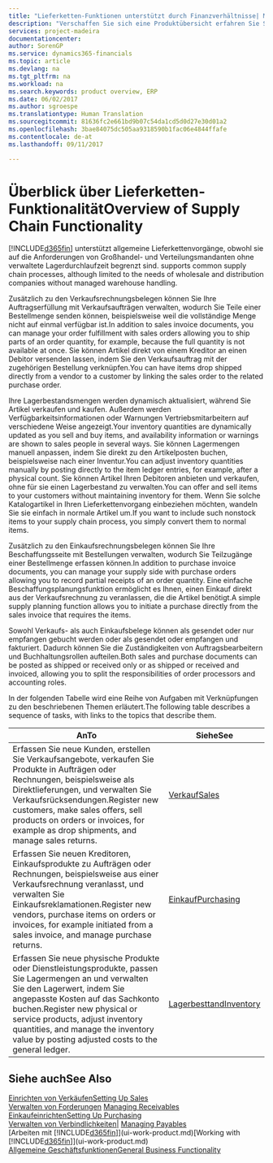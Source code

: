 ```yaml
---
title: "Lieferketten-Funktionen unterstützt durch Finanzverhältnisse| Microsoft Docs"
description: "Verschaffen Sie sich eine Produktübersicht erfahren Sie Schlüssellieferkettenbegriffe und -Vorgänge, die Teil der ERP-Lösung sind."
services: project-madeira
documentationcenter: 
author: SorenGP
ms.service: dynamics365-financials
ms.topic: article
ms.devlang: na
ms.tgt_pltfrm: na
ms.workload: na
ms.search.keywords: product overview, ERP
ms.date: 06/02/2017
ms.author: sgroespe
ms.translationtype: Human Translation
ms.sourcegitcommit: 81636fc2e661bd9b07c54da1cd5d0d27e30d01a2
ms.openlocfilehash: 3bae84075dc505aa9318590b1fac06e4844ffafe
ms.contentlocale: de-at
ms.lasthandoff: 09/11/2017

---
```

# <a name="overview-of-supply-chain-functionality"></a><span data-ttu-id="25a4b-103">Überblick über Lieferketten-Funktionalität</span><span class="sxs-lookup"><span data-stu-id="25a4b-103">Overview of Supply Chain Functionality</span></span>
[!INCLUDE[d365fin](includes/d365fin_md.md)]<span data-ttu-id="25a4b-104"> unterstützt allgemeine Lieferkettenvorgänge, obwohl sie auf die Anforderungen von Großhandel- und Verteilungsmandanten ohne verwaltete Lagerdurchlaufzeit begrenzt sind.</span><span class="sxs-lookup"><span data-stu-id="25a4b-104"> supports common supply chain processes, although limited to the needs of wholesale and distribution companies without managed warehouse handling.</span></span>

<span data-ttu-id="25a4b-105">Zusätzlich zu den Verkaufsrechnungsbelegen können Sie Ihre Auftragserfüllung mit Verkaufsaufträgen verwalten, wodurch Sie Teile einer Bestellmenge senden können, beispielsweise weil die vollständige Menge nicht auf einmal verfügbar ist.</span><span class="sxs-lookup"><span data-stu-id="25a4b-105">In addition to sales invoice documents, you can manage your order fulfillment with sales orders allowing you to ship parts of an order quantity, for example, because the full quantity is not available at once.</span></span> <span data-ttu-id="25a4b-106">Sie können Artikel direkt von einem Kreditor an einen Debitor versenden lassen, indem Sie den Verkaufsauftrag mit der zugehörigen Bestellung verknüpfen.</span><span class="sxs-lookup"><span data-stu-id="25a4b-106">You can have items drop shipped directly from a vendor to a customer by linking the sales order to the related purchase order.</span></span>

<span data-ttu-id="25a4b-107">Ihre Lagerbestandsmengen werden dynamisch aktualisiert, während Sie Artikel verkaufen und kaufen. Außerdem werden Verfügbarkeitsinformationen oder Warnungen Vertriebsmitarbeitern auf verschiedene Weise angezeigt.</span><span class="sxs-lookup"><span data-stu-id="25a4b-107">Your inventory quantities are dynamically updated as you sell and buy items, and availability information or warnings are shown to sales people in several ways.</span></span> <span data-ttu-id="25a4b-108">Sie können Lagermengen manuell anpassen, indem Sie direkt zu den Artikelposten buchen, beispielsweise nach einer Inventur.</span><span class="sxs-lookup"><span data-stu-id="25a4b-108">You can adjust inventory quantities manually by posting directly to the item ledger entries, for example, after a physical count.</span></span> <span data-ttu-id="25a4b-109">Sie können Artikel Ihren Debitoren anbieten und verkaufen, ohne für sie einen Lagerbestand zu verwalten.</span><span class="sxs-lookup"><span data-stu-id="25a4b-109">You can offer and sell items to your customers without maintaining inventory for them.</span></span> <span data-ttu-id="25a4b-110">Wenn Sie solche Katalogartikel in Ihren Lieferkettenvorgang einbeziehen möchten, wandeln Sie sie einfach in normale Artikel um.</span><span class="sxs-lookup"><span data-stu-id="25a4b-110">If you want to include such nonstock items to your supply chain process, you simply convert them to normal items.</span></span>

<span data-ttu-id="25a4b-111">Zusätzlich zu den Einkaufsrechnungsbelegen können Sie Ihre Beschaffungsseite mit Bestellungen verwalten, wodurch Sie Teilzugänge einer Bestellmenge erfassen können.</span><span class="sxs-lookup"><span data-stu-id="25a4b-111">In addition to purchase invoice documents, you can manage your supply side with purchase orders allowing you to record partial receipts of an order quantity.</span></span> <span data-ttu-id="25a4b-112">Eine einfache Beschaffungsplanungsfunktion ermöglicht es Ihnen, einen Einkauf direkt aus der Verkaufsrechnung zu veranlassen, die die Artikel benötigt.</span><span class="sxs-lookup"><span data-stu-id="25a4b-112">A simple supply planning function allows you to initiate a purchase directly from the sales invoice that requires the items.</span></span>

<span data-ttu-id="25a4b-113">Sowohl Verkaufs- als auch Einkaufsbelege können als gesendet oder nur empfangen gebucht werden oder als gesendet oder empfangen und fakturiert. Dadurch können Sie die Zuständigkeiten von Auftragsbearbeitern und Buchhaltungsrollen aufteilen.</span><span class="sxs-lookup"><span data-stu-id="25a4b-113">Both sales and purchase documents can be posted as shipped or received only or as shipped or received and invoiced, allowing you to split the responsibilities of order processors and accounting roles.</span></span>

<span data-ttu-id="25a4b-114">In der folgenden Tabelle wird eine Reihe von Aufgaben mit Verknüpfungen zu den beschriebenen Themen erläutert.</span><span class="sxs-lookup"><span data-stu-id="25a4b-114">The following table describes a sequence of tasks, with links to the topics that describe them.</span></span>

| <span data-ttu-id="25a4b-115">An</span><span class="sxs-lookup"><span data-stu-id="25a4b-115">To</span></span> | <span data-ttu-id="25a4b-116">Siehe</span><span class="sxs-lookup"><span data-stu-id="25a4b-116">See</span></span> |
| --- | --- |
| <span data-ttu-id="25a4b-117">Erfassen Sie neue Kunden, erstellen Sie Verkaufsangebote, verkaufen Sie Produkte in Aufträgen oder Rechnungen, beispielsweise als Direktlieferungen, und verwalten Sie Verkaufsrücksendungen.</span><span class="sxs-lookup"><span data-stu-id="25a4b-117">Register new customers, make sales offers, sell products on orders or invoices, for example as drop shipments, and manage sales returns.</span></span> |[<span data-ttu-id="25a4b-118">Verkauf</span><span class="sxs-lookup"><span data-stu-id="25a4b-118">Sales</span></span>](sales-manage-sales.md) |
| <span data-ttu-id="25a4b-119">Erfassen Sie neuen Kreditoren, Einkaufsprodukte zu Aufträgen oder Rechnungen, beispielsweise aus einer Verkaufsrechnung veranlasst, und verwalten Sie Einkaufsreklamationen.</span><span class="sxs-lookup"><span data-stu-id="25a4b-119">Register new vendors, purchase items on orders or invoices, for example initiated from a sales invoice, and manage purchase returns.</span></span> |[<span data-ttu-id="25a4b-120">Einkauf</span><span class="sxs-lookup"><span data-stu-id="25a4b-120">Purchasing</span></span>](purchasing-manage-purchasing.md) |
| <span data-ttu-id="25a4b-121">Erfassen Sie neue physische Produkte oder Dienstleistungsprodukte, passen Sie Lagermengen an und verwalten Sie den Lagerwert, indem Sie angepasste Kosten auf das Sachkonto buchen.</span><span class="sxs-lookup"><span data-stu-id="25a4b-121">Register new physical or service products, adjust inventory quantities, and manage the inventory value by posting adjusted costs to the general ledger.</span></span> |[<span data-ttu-id="25a4b-122">Lagerbesttand</span><span class="sxs-lookup"><span data-stu-id="25a4b-122">Inventory</span></span>](inventory-manage-inventory.md) |

## <a name="see-also"></a><span data-ttu-id="25a4b-123">Siehe auch</span><span class="sxs-lookup"><span data-stu-id="25a4b-123">See Also</span></span>
[<span data-ttu-id="25a4b-124">Einrichten von Verkäufen</span><span class="sxs-lookup"><span data-stu-id="25a4b-124">Setting Up Sales</span></span>](sales-setup-sales.md)  
<span data-ttu-id="25a4b-125">[Verwalten von Forderungen](receivables-manage-receivables.md)   </span><span class="sxs-lookup"><span data-stu-id="25a4b-125">[Managing Receivables](receivables-manage-receivables.md)   </span></span>  
[<span data-ttu-id="25a4b-126">Einkaufeinrichten</span><span class="sxs-lookup"><span data-stu-id="25a4b-126">Setting Up Purchasing</span></span>](purchasing-setup-purchasing.md)  
<span data-ttu-id="25a4b-127">[Verwalten von Verbindlichkeiten|](payables-manage-payables.md)  </span><span class="sxs-lookup"><span data-stu-id="25a4b-127">[Managing Payables](payables-manage-payables.md)  </span></span>  
<span data-ttu-id="25a4b-128">[Arbeiten mit [!INCLUDE[d365fin](includes/d365fin_md.md)]](ui-work-product.md)</span><span class="sxs-lookup"><span data-stu-id="25a4b-128">[Working with [!INCLUDE[d365fin](includes/d365fin_md.md)]](ui-work-product.md)</span></span>  
[<span data-ttu-id="25a4b-129">Allgemeine Geschäftsfunktionen</span><span class="sxs-lookup"><span data-stu-id="25a4b-129">General Business Functionality</span></span>](ui-across-business-areas.md)


